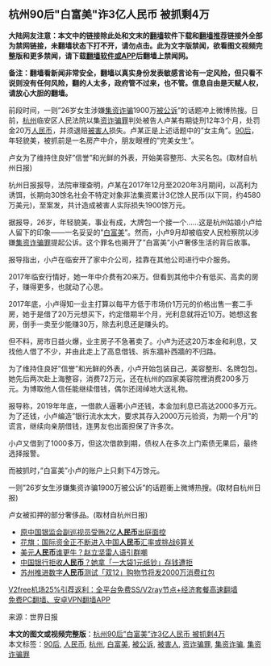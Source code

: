  <h2>杭州90后"白富美"诈3亿人民币 被抓剩4万</h2> <p class="notice"><b>大陆网友注意：本文中的链接除此处和文末的<a href="https://github.com/bannedbook/fanqiang" >翻墙</a>软件下载和<a href="https://github.com/killgcd/justmysocks/blob/master/README.md">翻墙推荐</a>链接外全部为禁网链接，未翻墙状态下打不开，请勿点击。此为文字版禁闻，欲看图文视频完整版和更多禁闻，请下载<a href="https://github.com/bannedbook/fanqiang">翻墙软件或APP</a>后翻墙上禁闻网。</p><p>备注：翻墙看新闻非常安全，翻墙以真实身份发表敏感言论有一定风险，但只看不说则没有任何风险，翻的人太多，政府管不过来，也不管。信息自由是天赋人权，请放心大胆的翻墙。</b></p>  <div class="entry"> <p>前段时间，一则&#8221;26岁女生涉嫌<a href="https://www.bannedbook.org/bnews/tag/%E9%9B%86%E8%B5%84%E8%AF%88%E9%AA%97/" class="st_tag internal_tag" rel="tag" title="标签 集资诈骗 下的日志">集资诈骗</a>1900万<a href="https://www.bannedbook.org/bnews/tag/%E8%A2%AB%E5%85%AC%E8%AF%89/" class="st_tag internal_tag" rel="tag" title="标签 被公诉 下的日志">被公诉</a>&#8221;的话题冲上微博热搜。日前，<a href="https://www.bannedbook.org/bnews/tag/%e6%9d%ad%e5%b7%9e/" class="st_tag internal_tag" rel="tag" title="标签 杭州 下的日志">杭州</a>临安区人民法院以集<a href="https://www.bannedbook.org/bnews/tag/%E8%B5%84%E8%AF%88%E9%AA%97%E7%BD%AA/" class="st_tag internal_tag" rel="tag" title="标签 资诈骗罪 下的日志">资诈骗罪</a>判处被告人卢某有期徒刑12年3个月，处罚金20万<a href="https://www.bannedbook.org/bnews/tag/%e4%ba%ba%e6%b0%91%e5%b8%81/" class="st_tag internal_tag" rel="tag" title="标签 人民币 下的日志">人民币</a>，并须退赔<a href="https://www.bannedbook.org/bnews/tag/%E8%A2%AB%E5%AE%B3%E4%BA%BA/" class="st_tag internal_tag" rel="tag" title="标签 被害人 下的日志">被害人</a>损失。卢某正是上述话题中的&#8221;女主角&#8221;。<a href="https://www.bannedbook.org/bnews/tag/90%e5%90%8e/" class="st_tag internal_tag" rel="tag" title="标签 90后 下的日志">90后</a>，年轻貌美，被抓前是一名房产中介，朋友眼裡的&#8221;完美女生&#8221;。</p> <p>卢女为了维持住良好&#8221;信誉&#8221;和光鲜的外表，开始美容整形、大买名包。(取材自杭州日报)</p> <p>杭州日报报导，法院审理查明，卢某在2017年12月至2020年3月期间，以高利为诱饵，长期向30馀名社会不特定对象非法集资累计3亿馀人民币(以下同，约4580万美元)，至案发，共计造成被害人实际损失1900馀万元。</p> <p>据报导，26岁，年轻貌美，事业有成，大牌包一个接一个……这是杭州姑娘小卢给人留下的印象——一名妥妥的&#8221;<a href="https://www.bannedbook.org/bnews/tag/%e7%99%bd%e5%af%8c%e7%be%8e/" class="st_tag internal_tag" rel="tag" title="标签 白富美 下的日志">白富美</a>&#8221;。然而，小卢9月却被临安人民检察院以涉嫌<a href="https://www.bannedbook.org/bnews/tag/%e9%9b%86%e8%b5%84%e8%af%88%e9%aa%97%e7%bd%aa/" class="st_tag internal_tag" rel="tag" title="标签 集资诈骗罪 下的日志">集资诈骗罪</a>提起公诉。这个罪名也揭开了&#8221;白富美&#8221;小卢奢侈生活的背后故事。</p> <p>报导指出，小卢在临安开了家中介公司，挂靠在其他公司进行中介服务。</p>  <p>2017年临安行情好，她一年中介费有20来万。但看到其他中介有低买、高卖的房子，赚得更多，也就动了心思。</p> <p>2017年底，小卢得知一业主打算以每平方低于市场价1万元的价格出售一套二手房，她于是借了20万元想买下，约定借期半个月，光利息就将近10万。她想这套房，倒手一卖至少能赚30万，除去利息还是赚头的。</p> <p>但不料，房市日益火爆，业主房子不急著卖了。小卢为还这20万本金和利息，又找他人借了不少，并由此走上了高息借钱、拆东牆补西牆的不归路。</p> <p>为了维持住良好&#8221;信誉&#8221;和光鲜的外表，小卢开始包装自己，美容整形、名牌包包。她先后两次赴上海整容，消费72万元，还在杭州的四家美容院裡消费200多万元。为博取他人信任能继续借钱，偶尔还阔绰地大送礼物。</p> <p>报导称，2019年年底，一借款人逼著小卢还钱，本金加利息已高达2000多万元。为了还钱，小卢编造&#8221;银行流水太大，要求其存入2000万元验资，为期一个月&#8221;的谎言，继续向亲朋借钱，连男友也出面担保了许多次。</p>  <p>小卢又借到了1000多万，但这次借款到期，债权人在多次上门索债无果后，最终选择报警。</p> <p>而被抓时，&#8221;白富美&#8221;小卢的账户上只剩下4万馀元。</p> <p>一则&#8221;26岁女生涉嫌集资诈骗1900万被公诉&#8221;的话题衝上微博热搜。(取材自杭州日报)</p> <p>卢女被扣押的部分奢侈品。(取材自杭州日报)</p> <ul class='op-related-articles' title='相关阅读'> <li><a href='https://www.bannedbook.org/bnews/baitai/20201215/1448250.html' target='_blank'>原中国银监会副巡视员受贿2亿<b>人民币</b>出庭面控</a></li> <li><a href='https://www.bannedbook.org/bnews/baitai/20201214/1447648.html' target='_blank'>花旗：国际资金正不断进入中国<b>人民币</b>汇率或挑战6算关</a></li> <li><a href='https://www.bannedbook.org/bnews/cbnews/20201212/1446099.html' target='_blank'>美元<b>人民币</b>谁更牛？赵立坚雷人语引群嘲</a></li> <li><a href='https://www.bannedbook.org/bnews/cnnews/20201207/1443343.html' target='_blank'>中国银行拒收<b>人民币</b>？她拿「一大袋1元纸钞」存钱遭拒</a></li> <li><a href='https://www.bannedbook.org/bnews/baitai/20201206/1443193.html' target='_blank'>苏州推进数字<b>人民币</b>测试「双12」购物节将发2000万消费红包</a></li> </ul> <p class="texttj"> <a href="https://www.bannedbook.org/forum23/topic22702.html" target="_blank">V2free机场25%引荐返利：全平台免费SS/V2ray节点+经济套餐高速翻墙</a><br/> <a href="https://github.com/bannedbook/fanqiang/wiki/%E7%A6%81%E9%97%BB%E7%BD%91%E5%AE%89%E5%8D%93%E7%BF%BB%E5%A2%99%E6%96%B0%E9%97%BBAPP" target="_blank">免费PC翻墙、安卓VPN翻墙APP</a></p><p> 来源：世界日报 </p> <a name='sharetosocial'></a>       <div><b>本文的图文或视频完整版</b>：<a href='https://www.bannedbook.org/bnews/cbnews/20201217/1449778.html'>杭州90后&#8221;白富美&#8221;诈3亿人民币 被抓剩4万</a></div>  </div><!--END ENTRY--> <div class="postfooter"> <div>本文标签：<a href="https://www.bannedbook.org/bnews/tag/90%e5%90%8e/" rel="tag">90后</a>, <a href="https://www.bannedbook.org/bnews/tag/%e4%ba%ba%e6%b0%91%e5%b8%81/" rel="tag">人民币</a>, <a href="https://www.bannedbook.org/bnews/tag/%e6%9d%ad%e5%b7%9e/" rel="tag">杭州</a>, <a href="https://www.bannedbook.org/bnews/tag/%e7%99%bd%e5%af%8c%e7%be%8e/" rel="tag">白富美</a>, <a href="https://www.bannedbook.org/bnews/tag/%E8%A2%AB%E5%85%AC%E8%AF%89/" rel="tag">被公诉</a>, <a href="https://www.bannedbook.org/bnews/tag/%E8%A2%AB%E5%AE%B3%E4%BA%BA/" rel="tag">被害人</a>, <a href="https://www.bannedbook.org/bnews/tag/%E8%B5%84%E8%AF%88%E9%AA%97%E7%BD%AA/" rel="tag">资诈骗罪</a>, <a href="https://www.bannedbook.org/bnews/tag/%E9%9B%86%E8%B5%84%E8%AF%88%E9%AA%97/" rel="tag">集资诈骗</a>, <a href="https://www.bannedbook.org/bnews/tag/%e9%9b%86%e8%b5%84%e8%af%88%e9%aa%97%e7%bd%aa/" rel="tag">集资诈骗罪</a></div>  </div><!--END POSTFOOTER--> 
